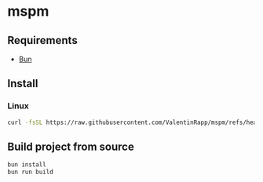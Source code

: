 # mspm

## Requirements

- [Bun](https://bun.sh)

## Install

### Linux

```bash
curl -fsSL https://raw.githubusercontent.com/ValentinRapp/mspm/refs/heads/main/install.sh | bash
```

## Build project from source

```bash
bun install
bun run build
```

